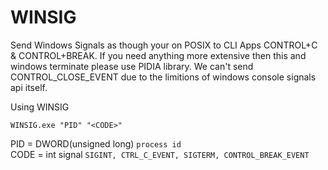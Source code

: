 # WINSIG
 Send Windows Signals as though your on POSIX to CLI Apps CONTROL+C & CONTROL+BREAK. If you need anything more extensive then this and windows terminate please use PIDIA library. We can't send CONTROL_CLOSE_EVENT due to the limitions of windows console signals api itself.
 
 Using WINSIG
 ```
 WINSIG.exe "PID" "<CODE>"
 ```
PID = DWORD(unsigned long) `process id`  
CODE = int signal `SIGINT, CTRL_C_EVENT, SIGTERM, CONTROL_BREAK_EVENT`

